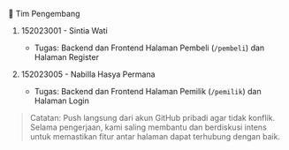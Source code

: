 👥 Tim Pengembang

1. 152023001 - Sintia Wati
   - Tugas: Backend dan Frontend Halaman Pembeli (`/pembeli`) dan Halaman Register

2. 152023005 - Nabilla Hasya Permana
   - Tugas: Backend dan Frontend Halaman Pemilik (`/pemilik`) dan Halaman Login

> Catatan: Push langsung dari akun GitHub pribadi agar tidak konflik.
> Selama pengerjaan, kami saling membantu dan berdiskusi intens untuk memastikan fitur antar halaman dapat terhubung dengan baik.
